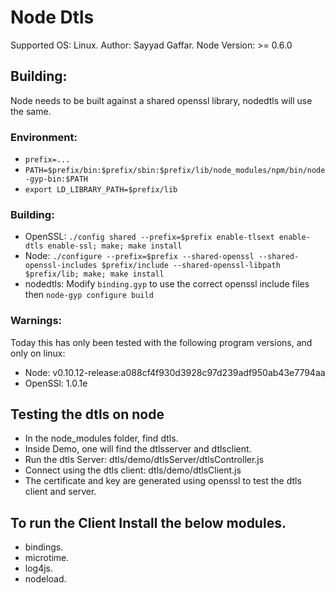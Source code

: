 # Node Dtls
Supported OS: Linux.
Author: Sayyad Gaffar.
Node Version: >= 0.6.0

## Building:
Node needs to be built against a shared openssl library, nodedtls will use the same.

### Environment:
- `prefix=...`
- `PATH=$prefix/bin:$prefix/sbin:$prefix/lib/node_modules/npm/bin/node-gyp-bin:$PATH`
- `export LD_LIBRARY_PATH=$prefix/lib`

### Building:
- OpenSSL:	`./config shared --prefix=$prefix enable-tlsext enable-dtls enable-ssl; make; make install`
- Node:		`./configure --prefix=$prefix --shared-openssl --shared-openssl-includes $prefix/include --shared-openssl-libpath $prefix/lib; make; make install`
- nodedtls:	Modify `binding.gyp` to use the correct openssl include files then `node-gyp configure build`

### Warnings:
Today this has only been tested with the following program versions, and only on linux:
- Node:		v0.10.12-release:a088cf4f930d3928c97d239adf950ab43e7794aa
- OpenSSl:	1.0.1e

## Testing the dtls on node
- In the node_modules folder, find dtls.
- Inside Demo, one will find the dtlsserver and dtlsclient.
- Run the dtls Server: dtls/demo/dtlsServer/dtlsController.js  
- Connect using the dtls client: dtls/demo/dtlsClient.js
- The certificate and key are generated using openssl to test the dtls client and server.

## To run the Client Install the below modules.
- bindings.
- microtime.
- log4js.
- nodeload.
